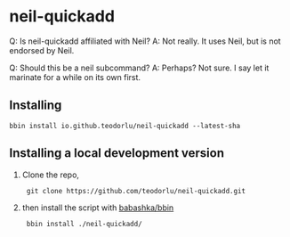 # neil-quickadd

Q: Is neil-quickadd affiliated with Neil?
A: Not really. It uses Neil, but is not endorsed by Neil.

Q: Should this be a neil subcommand?
A: Perhaps? Not sure. I say let it marinate for a while on its own first.

## Installing

    bbin install io.github.teodorlu/neil-quickadd --latest-sha

## Installing a local development version

1. Clone the repo,

        git clone https://github.com/teodorlu/neil-quickadd.git
        
2. then install the script with [babashka/bbin][babashka-bbin]

        bbin install ./neil-quickadd/

[babashka-bbin]: https://github.com/babashka/bbin
